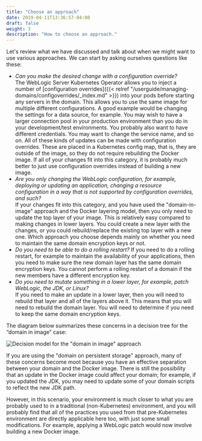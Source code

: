 ```yaml
---
title: "Choose an approach"
date: 2019-04-11T13:36:57-04:00
draft: false
weight: 3
description: "How to choose an approach."
---
```


Let's review what we have discussed and talk about when we might want to use
various approaches.  We can start by asking ourselves questions like these:


- *Can you make the desired change with a configuration override?*  
  The WebLogic Server Kubernetes Operator allows you to inject a number of [configuration
  overrides]({{< relref "/userguide/managing-domains/configoverrides/_index.md" >}})
  into your pods before starting any servers in the domain.  This allows you to use
  the same image for multiple
  different configurations.  A good example would be changing the settings for a data
  source, for example. You may wish to have a larger connection pool in your production
  environment than you do in your development/test environments.  You probably also
  want to have different credentials.  You may want to change the service name, and
  so on.  All of these kinds of updates can be made with configuration overrides.
  These are placed in a Kubernetes config map, that is, they are outside of the image, so
  they do not require rebuilding the Docker image.  If all of your changes fit into
  this category, it is probably much better to just use configuration overrides
  instead of building a new image.  
- *Are you only changing the WebLogic configuration, for example, deploying or updating an
  application, changing a resource configuration in a way that is not supported by
  configuration overrides, and such?*  
  If your changes fit into this category, and you have used the "domain-in-image"
  approach and the Docker layering model, then you only need to update the top layer
  of your image.  This is relatively easy compared to making changes in lower layers.
  You could create a new layer with the changes, or you could rebuild/replace the
  existing top layer with a new one.  Which approach you choose depends mainly on
  whether you need to maintain the same domain encryption keys or not.
- *Do you need to be able to do a rolling restart?*
  If you need to do a rolling restart, for example to maintain the availability of
  your applications, then you need to make sure the new domain layer has the same
  domain encryption keys.  You cannot perform a rolling restart of a domain if the
  new members have a different encryption key.
- *Do you need to mutate something in a lower layer, for example, patch WebLogic, the JDK, or Linux?*  
  If you need to make an update in a lower layer, then you will need to rebuild that
  layer and all of the layers above it.  This means that you will need to rebuild the
  domain layer.  You will need to determine if you need to keep the same domain encryption keys.

The diagram below summarizes these concerns in a decision tree for the “domain in image” case:

![Decision model for the "domain in image" approach](/weblogic-kubernetes-operator/images/flowchart.png)

If you are using the "domain on persistent storage" approach, many of these concerns become
moot because you have an effective separation between your domain and the Docker image.
There is still the possibility that an update in the Docker image could affect your domain;
for example, if you updated the JDK, you may need to update some of your domain scripts
to reflect the new JDK path.  

However, in this scenario, your environment is much closer to what you are probably used
to in a traditional (non-Kubernetes) environment, and you will probably find that all of
the practices you used from that pre-Kubernetes environment are directly applicable here
too, with just some small modifications.  For example, applying a WebLogic patch would
now involve building a new Docker image.
